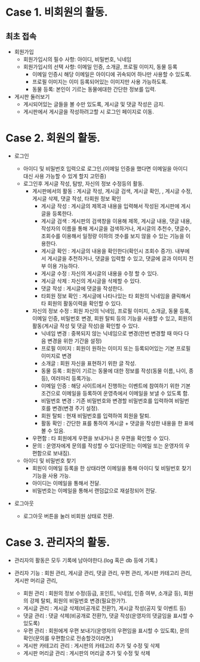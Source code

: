 # Case 1. 비회원의 활동.

## 최초 접속
- 회원가입
    - 회원가입시의 필수 사항: 아이디, 비밀번호, 닉네임
    - 회원가입시의 선택 사항: 이메일 인증, 소개글, 프로필 이미지, 동물 등록
        - 이메일 인증시 해당 이메일은 아이디에 귀속되어 하나만 사용할 수 있도록.
        - 프로필 이미지는 이미 등록되어있는 이미지만 사용 가능하도록.
        - 동물 등록: 본인이 기르는 동물에대한 간단한 정보를 입력.
- 게시판 둘러보기
    - 게시되어있는 글들을 볼 수만 있도록, 게시글 및 댓글 작성은 금지.
    - 게시판에서 게시글을 작성하려고할 시 로그인 페이지로 이동.

# Case 2. 회원의 활동.

- 로그인
    - 아이디 및 비밀번호 입력으로 로그인.(이메일 인증을 했다면 이메일을 아이디 대신 사용 가능할 수 있게 할지 고민중)
    - 로그인후 게시글 작성, 탐방, 자신의 정보 수정등의 활동.
        - 게시판에서의 활동 : 게시글 작성, 게시글 검색, 게시글 확인, , 게시글 수정, 게시글 삭제, 댓글 작성, 타회원 정보 확인
            - 게시글 작성 : 게시글의 제목과 내용을 입력해서 작성된 게시판에 게시글을 등록한다. 
            - 게시글 검색 : 게시판의 검색창을 이용해 제목, 게시글 내용, 댓글 내용, 작성자의 이름을 통해 게시글을 검색하거나, 게시글의 추천수, 댓글수, 조회수를 이용해서 일정량 이하의 갯수를 보지 않을 수 있는 기능을 이용한다.
            - 게시글 확인 : 게시글의 내용을 확인한다(확인시 조회수 증가). 내부에서 게시글을 추천하거나, 댓글을 입력할 수 있고, 댓글에 글과 이미지 전부 이용 가능하다. 
            - 게시글 수정 : 자신의 게시글의 내용을 수정 할 수 있다.
            - 게시글 삭제 : 자신의 게시글을 삭제할 수 있다.
            - 댓글 작성 : 게시글에 댓글을 작성한다.
            - 타회원 정보 확인 : 게시글에 나타나있는 타 회원의 닉네임을 클릭해서 타 회원의 활동이력을 확인할 수 있다.
        - 자신의 정보 수정 : 회원 자신의 닉네임, 프로필 이미지, 소개글, 동물 등록, 이메일 인증, 비밀번호 변경, 회원 탈퇴 등의 기능을 사용할 수 있고, 회원의 활동(게시글 작성 및 댓글 작성)을 확인할 수 있다.
            - 닉네임 변경 : 중복되지 않는 닉네임으로 변경(한번 변경할 때 마다 다음 변경을 위한 기간을 설정)
            - 프로필 이미지 : 회원이 원하는 이미지 또는 등록되어있는 기본 프로필 이미지로 변경
            - 소개글 : 회원 자신을 표현하기 위한 글 작성.
            - 동물 등록 : 회원이 기르는 동물에 대한 정보를 작성(동물 이름, 나이, 종 등), 여러마리 등록가능.
            - 이메일 인증 : 해당 사이트에서 진행하는 이벤트에 참여하기 위한 기본 조건으로 이메일을 등록하여 운영측에서 이메일을 보낼 수 있도록 함.
            - 비밀번호 변경 : 기존 비밀번호와 변경할 비밀번호를 입력하여 비밀번호를 변경(변경 주기 설정).
            - 회원 탈퇴 : 현재 비밀번호를 입력하여 회원을 탈퇴.
            - 활동 확인 : 간단한 표를 통하여 게시글 + 댓글을 작성한 내용을 한 표에 볼 수 있음.
        - 우편함 : 타 회원에게 우편을 보내거나 온 우편을 확인할 수 있다.
        - 문의 : 운영자에게 문의를 작성할 수 있다(문의는 이메일 또는 운영자의 우편함으로 보내짐).
    - 아이디 및 비밀번호 찾기
        - 회원이 이메일 등록을 한 상태라면 이메일을 통해 아이디 및 비밀번호 찾기 기능을 사용 가능.
        - 아이디는 이메일을 통해서 전달.
        - 비밀번호는 이메일을 통해서 랜덤값으로 재설정되어 전달.
        
- 로그아웃
    - 로그아웃 버튼을 눌러 비회원 상태로 전환.

# Case 3. 관리자의 활동.
- 관리자의 활동은 모두 기록에 남아야한다.(log 혹은 db 등에 기록.)

- 관리자 기능 : 회원 관리, 게시글 관리, 댓글 관리, 우편 관리, 게시판 카테고리 관리, 게시판 머리글 관리, 
    - 회원 관리 : 회원의 정보 수정(등급, 포인트, 닉네임, 인증 여부, 소개글 등), 회원의 강제 탈퇴, 회원의 비밀번호 변경(필요한가?).
    - 게시글 관리 : 게시글 삭제(비공개로 전환?), 게시글 작성(공지 및 이벤트 등)
    - 댓글 관리 : 댓글 삭제(비공개로 전환?), 댓글 작성(운영자의 댓글임을 표시할 수 있도록)
    - 우편 관리 : 회원에게 우편 보내기(운영자의 우편임을 표시할 수 있도록), 문의 확인(문의를 우편함으로 전송할것이라면,)
    - 게시판 카테고리 관리 : 게시판의 카테고리 추가 및 수정 및 삭제
    - 게시판 머리글 관리 : 게시판의 머리글 추가 및 수정 및 삭제